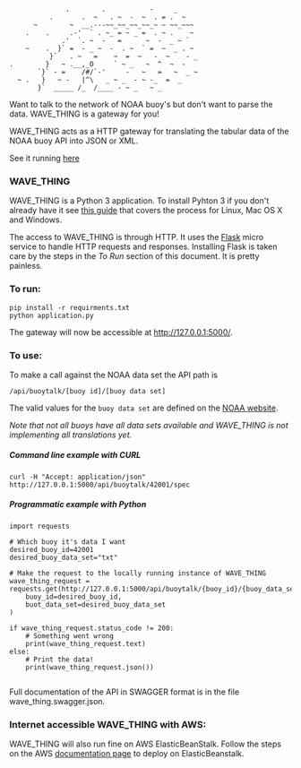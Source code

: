                   .        .           -     _
              .       .  ~   . ~  -  ~  . = .  ~
          ~        ~  __.---~~_~~_~~_~~_~ ~ ~~_~~~
        .    .     .-'  ` . ~_ = ~ _ =  . ~ .    ~
                 .'  `. ~  -   =      ~  -  _ ~ `
        ~    .  }` =  - _ ~  -  . ~  ` =  ~  _ . ~
              }`   . ~   =    ~  =  ~   -  ~    - _
    .        }   ~ .__,_O     ` ~ _   ~  ^  ~  -   
           `}` - =    /#/`-'     -   ~   =   ~  _ ~
      ~ .   }   ~ -   |^\   _ ~ _  - ~ -_  =  _  
           }`  _____ /_  /____ - ~ _   ~ _ 


Want to talk to the network of NOAA buoy's but don't want to parse the data. WAVE_THING is a gateway for you!

WAVE_THING acts as a HTTP gateway for translating the tabular data of the NOAA buoy API into JSON or XML. 

See it running [here](http://wavething.chalkfarm.org)

### WAVE_THING
WAVE_THING is a Python 3 application. To install Pyhton 3 if you don't already have it see [this guide](http://docs.python-guide.org/en/latest/starting/installation/) that covers the process for Linux, Mac OS X and Windows.

The access to WAVE_THING is through HTTP. It uses the [Flask](http://flask.pocoo.org/docs/0.12/) micro service to handle HTTP requests and responses. Installing Flask is taken care by the steps in the _To Run_ section of this document. It is pretty painless.

### To run:
```
pip install -r requirments.txt
python application.py
```

The gateway will now be accessible at http://127.0.0.1:5000/.

### To use:


To make a call against the NOAA data set the API path is 

```
/api/buoytalk/[buoy id]/[buoy data set]
```

The valid values for the `buoy data set` are defined on the [NOAA website](http://www.ndbc.noaa.gov/rt_data_access.shtml). 

_Note that not all buoys have all data sets available and WAVE_THING is not implementing all translations yet._

##### Command line example with CURL
```angular2html
curl -H "Accept: application/json"  http://127.0.0.1:5000/api/buoytalk/42001/spec
```

##### Programmatic example with Python 
```
import requests

# Which buoy it's data I want
desired_buoy_id=42001
desired_buoy_data_set="txt"

# Make the request to the locally running instance of WAVE_THING
wave_thing_request = requests.get(http://127.0.0.1:5000/api/buoytalk/{buoy_id}/{buoy_data_set}".format(
    buoy_id=desired_buoy_id,
    buot_data_set=desired_buoy_data_set
)

if wave_thing_request.status_code != 200:
    # Something went wrong
    print(wave_thing_request.text)
else:
    # Print the data!
    print(wave_thing_request.json())
    

```

Full documentation of the API in SWAGGER format is in the file wave_thing.swagger.json. 

### Internet accessible WAVE_THING with AWS:

WAVE_THING will also run fine on AWS ElasticBeanStalk. Follow the steps on the AWS [documentation page](https://docs.aws.amazon.com/elasticbeanstalk/latest/dg/create-deploy-python-flask.html) to deploy on ElasticBeanstalk.